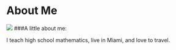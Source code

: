 # About Me
<img src="imgme">
###A little about me:

I teach high school mathematics, live in Miami, and love to travel.
